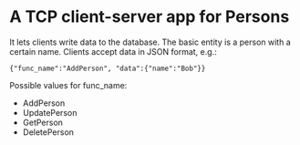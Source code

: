 # A TCP client-server app for Persons

It lets clients write data to the database. The basic entity is a person with a certain name. 
Clients accept data in JSON format, e.g.:

`{"func_name":"AddPerson", "data":{"name":"Bob"}}`

Possible values for func_name:

- AddPerson
- UpdatePerson
- GetPerson
- DeletePerson

  